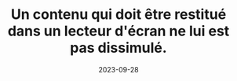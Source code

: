 ---
N: '180'
Rubrique: Présentation
title: Un contenu qui doit être restitué dans un lecteur d'écran ne lui est pas
  dissimulé.
detail: Un contenu qui doit être restitué dans un lecteur d'écran ne lui  est pas dissimulé.
abstract: 
categories: [" Présentation"]
agrege: O4180-E060
opquast: '4 180'
indiceebook: '60'
description: "Règle n° 060"
weight:  060
actif: '1'
layout: rules
date: 2023-09-28
tags: ["", ""]
objectif: ["", ""]
Meo: [""]
Controle: [""
]
Source: ["Opquast"]
Referentiel: [""]
Steps: ["", ""]
---